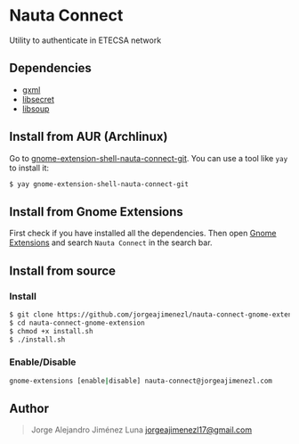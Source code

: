 # Nauta Connect

Utility to authenticate in ETECSA network

## Dependencies
+ [gxml](https://gitlab.gnome.org/GNOME/gxml/)
+ [libsecret](https://gitlab.gnome.org/GNOME/libsecret/)
+ [libsoup](https://gitlab.gnome.org/GNOME/libsoup)

## Install from AUR (Archlinux)
Go to [gnome-extension-shell-nauta-connect-git](https://aur.archlinux.org/packages/gnome-extension-shell-nauta-connect-git). You can use a tool like `yay` to install it:
```bash
$ yay gnome-extension-shell-nauta-connect-git
```

## Install from Gnome Extensions
First check if you have installed all the dependencies. Then open [Gnome Extensions](https://extensions.gnome.org) and search `Nauta Connect` in the search bar.

## Install from source
### Install
```bash
$ git clone https://github.com/jorgeajimenezl/nauta-connect-gnome-extension
$ cd nauta-connect-gnome-extension
$ chmod +x install.sh
$ ./install.sh
```

### Enable/Disable
```bash
gnome-extensions [enable|disable] nauta-connect@jorgeajimenezl.com
```

## Author
> Jorge Alejandro Jiménez Luna <jorgeajimenezl17@gmail.com>